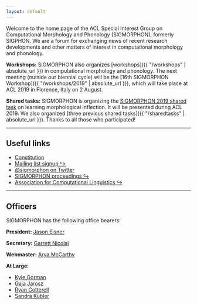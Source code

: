 ```yaml
---
layout: default
---
```


Welcome to the home page of the ACL Special Interest Group on Computational Morphology and Phonology (SIGMORPHON), formerly SIGPHON. We are a forum for exchanging news of recent research developments and other matters of interest in computational morphology and phonology.

**Workshops:** SIGMORPHON also organizes [workshops]({{ "/workshops" | absolute_url }}) in computational morphology and phonology. The next meeting (outside our biennial cycle) will be the [16th SIGMORPHON Workshop]({{ "/workshops/2019" | absolute_url }}), which will take place at ACL 2019 in Florence, Italy on 2 August.

**Shared tasks:** SIGMORPHON is organizing the [SIGMORPHON 2019 shared task](sharedtasks/2019) on learning morphological inflection. It will be presented during ACL 2019. We also organized [three previous shared tasks]({{ "/sharedtasks" | absolute_url }}). Thanks to all those who participated!

---

## Useful links

- [Constitution](constitution/)
- [Mailing list signup ↪](http://mailman.clsp.jhu.edu/mailman/listinfo/sigmorphon)
- [@sigmorphon on Twitter](https://twitter.com/sigmorphon)
- [SIGMORPHON proceedings ↪](https://aclweb.org/anthology/sigs/sigmorphon/)
- [Association for Computational Linguistics ↪](https://www.aclweb.org/portal/)

---

## Officers

SIGMORPHON has the following office bearers:

**President:**  [Jason Eisner](https://www.cs.jhu.edu/~jason/)

**Secretary:** [Garrett Nicolai](https://webdocs.cs.ualberta.ca/~nicolai/)

**Webmaster:** [Arya McCarthy](https://cs.jhu.edu/~arya)

**At Large:**

* [Kyle Gorman](https://wellformedness.com)
* [Gaja Jarosz](https://blogs.umass.edu/jarosz/)
* [Ryan Cotterell](https://ryancotterell.github.io)
* [Sandra Kübler](http://cl.indiana.edu/~skuebler/)
